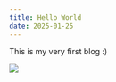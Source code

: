 ```yaml
---
title: Hello World
date: 2025-01-25
---
```


This is my very first blog :)

![](https://media1.tenor.com/m/hOyPbusawDYAAAAd/roblox-wave.gif)